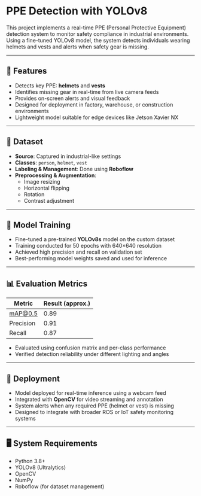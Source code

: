 # PPE Detection with YOLOv8

This project implements a real-time PPE (Personal Protective Equipment) detection system to monitor safety compliance in industrial environments. Using a fine-tuned YOLOv8 model, the system detects individuals wearing helmets and vests and alerts when safety gear is missing.

---

## 📌 Features

- Detects key PPE: **helmets** and **vests**
- Identifies missing gear in real-time from live camera feeds
- Provides on-screen alerts and visual feedback
- Designed for deployment in factory, warehouse, or construction environments
- Lightweight model suitable for edge devices like Jetson Xavier NX

---

## 📁 Dataset

- **Source**: Captured in industrial-like settings
- **Classes**: `person`, `helmet`, `vest`
- **Labeling & Management**: Done using **Roboflow**
- **Preprocessing & Augmentation**:
  - Image resizing
  - Horizontal flipping
  - Rotation
  - Contrast adjustment

---

## 🧠 Model Training

- Fine-tuned a pre-trained **YOLOv8s** model on the custom dataset
- Training conducted for 50 epochs with 640×640 resolution
- Achieved high precision and recall on validation set
- Best-performing model weights saved and used for inference

---

## 📊 Evaluation Metrics

| Metric     | Result (approx.) |
|------------|------------------|
| mAP@0.5    | 0.89             |
| Precision  | 0.91             |
| Recall     | 0.87             |

- Evaluated using confusion matrix and per-class performance
- Verified detection reliability under different lighting and angles

---

## 🚀 Deployment

- Model deployed for real-time inference using a webcam feed
- Integrated with **OpenCV** for video streaming and annotation
- System alerts when any required PPE (helmet or vest) is missing
- Designed to integrate with broader ROS or IoT safety monitoring systems

---

## 🖥️ System Requirements

- Python 3.8+
- YOLOv8 (Ultralytics)
- OpenCV
- NumPy
- Roboflow (for dataset management)


